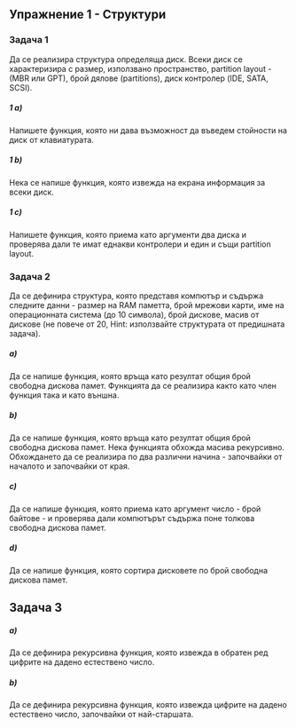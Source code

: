 ## Упражнение 1 - Структури

### Задача 1

Да се реализира структура определяща диск. Всеки диск се характеризира с размер, използвано пространство, partition layout - (MBR или GPT), брой дялове (partitions), диск контролер (IDE, SATA, SCSI).
##### 1 a)
Напишете функция, която ни дава възможност да въведем стойности на диск от клавиатурата.

##### 1 b)
Нека се напише функция, която извежда на екрана информация за всеки диск.

##### 1 c)
Напишете функция, която приема като аргументи два диска и проверява дали те имат еднакви контролери и един и същи partition layout.

### Задача 2

Да се дефинира структура, която представя компютър и съдържа следните данни - размер на RAM паметта, брой мрежови карти, име на операционната система (до 10 символа), брой дискове, масив от дискове (не повече от 20, Hint: използвайте структурата от предишната задача).
##### a)
Да се напише функция, която връща като резултат общия брой свободна дискова памет. Функцията да се реализира както като член функция така и като външна.

##### b)
Да се напише функция, която връща като резултат общия брой свободна дискова памет. Нека функцията обхожда масива рекурсивно. Обхождането да се реализира по два различни начина - започвайки от началото и започвайки от края.

##### c)
Да се напише функция, която приема като аргумент число - брой байтове - и проверява дали компютърът съдържа поне толкова свободна дискова памет.

##### d)
Да се напише функция, която сортира дисковете по брой свободна дискова памет.

## Задача 3

##### a)
Да се дефинира рекурсивна функция, която извежда в обратен ред цифрите на дадено естествено число.

##### b)
Да се дефинира рекурсивна функция, която извежда цифрите на дадено естествено число, започвайки от най-старшата.


